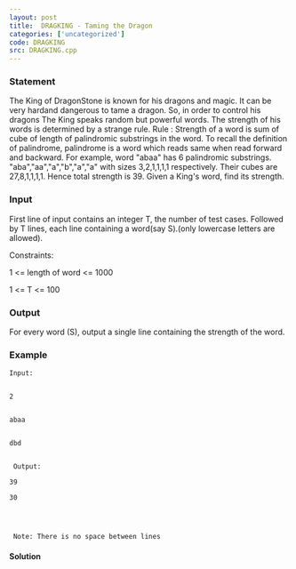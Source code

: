 ```yaml
---
layout: post
title:  DRAGKING - Taming the Dragon
categories: ['uncategorized']
code: DRAGKING
src: DRAGKING.cpp
---
```


### **Statement**

The King of DragonStone is known for his dragons and magic. It can be very
hardand dangerous to tame a dragon. So, in order to control his dragons The
King speaks random but powerful words. The strength of his words is determined
by a strange rule. Rule : Strength of a word is sum of cube of length of
palindromic substrings in the word. To recall the definition of palindrome,
palindrome is a word which reads same when read forward and backward. For
example, word "abaa" has 6 palindromic substrings. "aba","aa","a","b","a","a"
with sizes 3,2,1,1,1,1 respectively. Their cubes are 27,8,1,1,1,1. Hence total
strength is 39. Given a King's word, find its strength.

### Input

First line of input contains an integer T, the number of test cases. Followed
by T lines, each line containing a word(say S).(only lowercase letters are
allowed).

Constraints:

1 <= length of word <= 1000

1 <= T <= 100

### Output

For every word (S), output a single line containing the strength of the word.

### Example

    
    
    Input:
    
    
    2 
    
    
    abaa 
    
    
    dbd 
    
    
     Output:
    
    39 
    
    30
    
       
    
    
     Note: There is no space between lines
    
    
    



#### **Solution**




